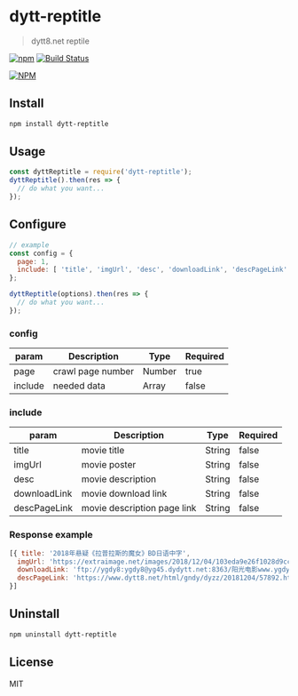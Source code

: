 # dytt-reptitle

>dytt8.net reptile

[![npm](https://img.shields.io/badge/npm-v1.0.3-brightgreen.svg)](https://www.npmjs.com/package/dytt-reptitle) [![Build Status](https://travis-ci.org/HuangXiZhou/dytt-reptitle.svg?branch=master)](https://travis-ci.org/HuangXiZhou/dytt-reptitle)

[![NPM](https://nodei.co/npm/dytt-reptitle.png?downloads=true&stars=true)](https://nodei.co/npm/dytt-reptitle)

## Install

```bash
npm install dytt-reptitle
```

## Usage

```js
const dyttReptitle = require('dytt-reptitle');
dyttReptitle().then(res => {
  // do what you want...
});
```

## Configure

```js
// example
const config = {
  page: 1,
  include: [ 'title', 'imgUrl', 'desc', 'downloadLink', 'descPageLink' ]
};

dyttReptitle(options).then(res => {
  // do what you want...
});
```

### config

| param | Description | Type | Required
| --- | --- | --- | --- |
| page | crawl page number | Number | true |
| include | needed data | Array | false |

### include

| param | Description | Type | Required
| --- | --- | --- | --- |
| title | movie title | String | false |
| imgUrl | movie poster | String | false |
| desc | movie description | String | false |
| downloadLink | movie download link | String | false |
| descPageLink | movie description page link | String | false |

### Response example

```js
[{ title: '2018年悬疑《拉普拉斯的魔女》BD日语中字',
  imgUrl: 'https://extraimage.net/images/2018/12/04/103eda9e26f1028d9cc99f4a10c84b83.jpg',
  downloadLink: 'ftp://ygdy8:ygdy8@yg45.dydytt.net:8363/阳光电影www.ygdy8.com.拉普拉斯的魔女.BD.720p.日语中字.mkv',
  descPageLink: 'https://www.dytt8.net/html/gndy/dyzz/20181204/57892.html'
}]
```

## Uninstall

```bash
npm uninstall dytt-reptitle
```

## License

MIT
